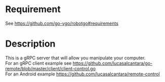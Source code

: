 # Requirement

See https://github.com/go-vgo/robotgo#requirements

# Description

This is a gRPC server that will allow you manipulate your computer.
<br>For an gRPC client example see https://github.com/lucasalcantara/go-remote/blob/master/client/client-control.go
<br>For an Android example https://github.com/lucasalcantara/remote-control
